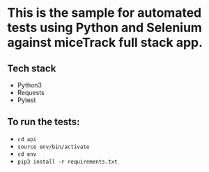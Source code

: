 # This is the sample for automated tests using Python and Selenium against miceTrack full stack app.

## Tech stack
- Python3
- Requests
- Pytest

## To run the tests:
- ```cd api```
- ```source env/bin/activate```
- ```cd env```
- ```pip3 install -r requirements.txt```